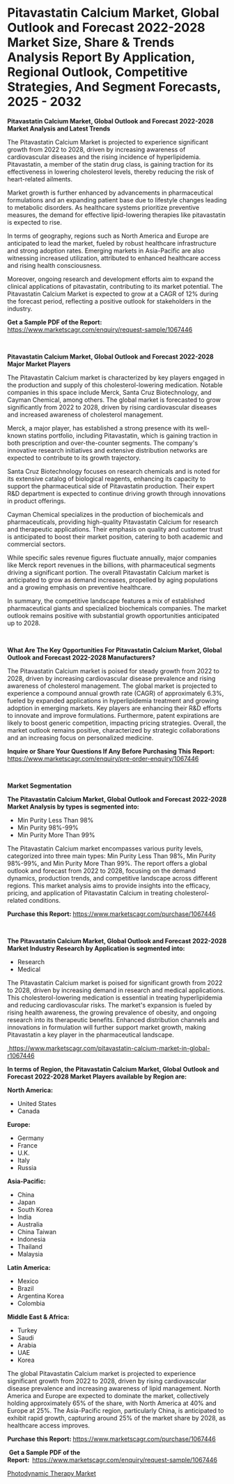 <p><h1>Pitavastatin Calcium Market, Global Outlook and Forecast 2022-2028 Market Size, Share & Trends Analysis Report By Application, Regional Outlook, Competitive Strategies, And Segment Forecasts, 2025 - 2032</h1></p><p><strong>Pitavastatin Calcium Market, Global Outlook and Forecast 2022-2028 Market Analysis and Latest Trends</strong></p>
<p><p>The Pitavastatin Calcium Market is projected to experience significant growth from 2022 to 2028, driven by increasing awareness of cardiovascular diseases and the rising incidence of hyperlipidemia. Pitavastatin, a member of the statin drug class, is gaining traction for its effectiveness in lowering cholesterol levels, thereby reducing the risk of heart-related ailments.</p><p>Market growth is further enhanced by advancements in pharmaceutical formulations and an expanding patient base due to lifestyle changes leading to metabolic disorders. As healthcare systems prioritize preventive measures, the demand for effective lipid-lowering therapies like pitavastatin is expected to rise.</p><p>In terms of geography, regions such as North America and Europe are anticipated to lead the market, fueled by robust healthcare infrastructure and strong adoption rates. Emerging markets in Asia-Pacific are also witnessing increased utilization, attributed to enhanced healthcare access and rising health consciousness.</p><p>Moreover, ongoing research and development efforts aim to expand the clinical applications of pitavastatin, contributing to its market potential. The Pitavastatin Calcium Market is expected to grow at a CAGR of 12% during the forecast period, reflecting a positive outlook for stakeholders in the industry.</p></p>
<p><strong>Get a Sample PDF of the Report:&nbsp;</strong> <a href="https://www.marketscagr.com/enquiry/request-sample/1067446?utm_campaign=2792&utm_medium=2&utm_source=Github&utm_content=ia&utm_term=30032025&utm_id=pitavastatin-calcium-market-global-outlook-and-forecast-2022-2028">https://www.marketscagr.com/enquiry/request-sample/1067446</a></p>
<p>&nbsp;</p>
<p><strong>Pitavastatin Calcium Market, Global Outlook and Forecast 2022-2028 Major Market Players</strong></p>
<p><p>The Pitavastatin Calcium market is characterized by key players engaged in the production and supply of this cholesterol-lowering medication. Notable companies in this space include Merck, Santa Cruz Biotechnology, and Cayman Chemical, among others. The global market is forecasted to grow significantly from 2022 to 2028, driven by rising cardiovascular diseases and increased awareness of cholesterol management.</p><p>Merck, a major player, has established a strong presence with its well-known statins portfolio, including Pitavastatin, which is gaining traction in both prescription and over-the-counter segments. The company's innovative research initiatives and extensive distribution networks are expected to contribute to its growth trajectory.</p><p>Santa Cruz Biotechnology focuses on research chemicals and is noted for its extensive catalog of biological reagents, enhancing its capacity to support the pharmaceutical side of Pitavastatin production. Their expert R&D department is expected to continue driving growth through innovations in product offerings.</p><p>Cayman Chemical specializes in the production of biochemicals and pharmaceuticals, providing high-quality Pitavastatin Calcium for research and therapeutic applications. Their emphasis on quality and customer trust is anticipated to boost their market position, catering to both academic and commercial sectors.</p><p>While specific sales revenue figures fluctuate annually, major companies like Merck report revenues in the billions, with pharmaceutical segments driving a significant portion. The overall Pitavastatin Calcium market is anticipated to grow as demand increases, propelled by aging populations and a growing emphasis on preventive healthcare.</p><p>In summary, the competitive landscape features a mix of established pharmaceutical giants and specialized biochemicals companies. The market outlook remains positive with substantial growth opportunities anticipated up to 2028.</p></p>
<p>&nbsp;</p>
<p><strong>What Are The Key Opportunities For Pitavastatin Calcium Market, Global Outlook and Forecast 2022-2028 Manufacturers?</strong></p>
<p><p>The Pitavastatin Calcium market is poised for steady growth from 2022 to 2028, driven by increasing cardiovascular disease prevalence and rising awareness of cholesterol management. The global market is projected to experience a compound annual growth rate (CAGR) of approximately 6.3%, fueled by expanded applications in hyperlipidemia treatment and growing adoption in emerging markets. Key players are enhancing their R&D efforts to innovate and improve formulations. Furthermore, patent expirations are likely to boost generic competition, impacting pricing strategies. Overall, the market outlook remains positive, characterized by strategic collaborations and an increasing focus on personalized medicine.</p></p>
<p><strong>Inquire or Share Your Questions If Any Before Purchasing This Report:</strong> <a href="https://www.marketscagr.com/enquiry/pre-order-enquiry/1067446?utm_campaign=2792&utm_medium=2&utm_source=Github&utm_content=ia&utm_term=30032025&utm_id=pitavastatin-calcium-market-global-outlook-and-forecast-2022-2028">https://www.marketscagr.com/enquiry/pre-order-enquiry/1067446</a></p>
<p>&nbsp;</p>
<p><strong>Market Segmentation</strong></p>
<p><strong>The Pitavastatin Calcium Market, Global Outlook and Forecast 2022-2028 Market Analysis by types is segmented into:</strong></p>
<p><ul><li>Min Purity Less Than 98%</li><li>Min Purity 98%-99%</li><li>Min Purity More Than 99%</li></ul></p>
<p><p>The Pitavastatin Calcium market encompasses various purity levels, categorized into three main types: Min Purity Less Than 98%, Min Purity 98%-99%, and Min Purity More Than 99%. The report offers a global outlook and forecast from 2022 to 2028, focusing on the demand dynamics, production trends, and competitive landscape across different regions. This market analysis aims to provide insights into the efficacy, pricing, and application of Pitavastatin Calcium in treating cholesterol-related conditions.</p></p>
<p><strong>Purchase this Report:&nbsp;</strong><a href="https://www.marketscagr.com/purchase/1067446?utm_campaign=2792&utm_medium=2&utm_source=Github&utm_content=ia&utm_term=30032025&utm_id=pitavastatin-calcium-market-global-outlook-and-forecast-2022-2028">https://www.marketscagr.com/purchase/1067446</a></p>
<p>&nbsp;</p>
<p><strong>The Pitavastatin Calcium Market, Global Outlook and Forecast 2022-2028 Market Industry Research by Application is segmented into:</strong></p>
<p><ul><li>Research</li><li>Medical</li></ul></p>
<p><p>The Pitavastatin Calcium market is poised for significant growth from 2022 to 2028, driven by increasing demand in research and medical applications. This cholesterol-lowering medication is essential in treating hyperlipidemia and reducing cardiovascular risks. The market's expansion is fueled by rising health awareness, the growing prevalence of obesity, and ongoing research into its therapeutic benefits. Enhanced distribution channels and innovations in formulation will further support market growth, making Pitavastatin a key player in the pharmaceutical landscape.</p></p>
<p><a href="https://www.marketscagr.com/pitavastatin-calcium-market-in-global-r1067446?utm_campaign=2792&utm_medium=2&utm_source=Github&utm_content=ia&utm_term=30032025&utm_id=pitavastatin-calcium-market-global-outlook-and-forecast-2022-2028">&nbsp;https://www.marketscagr.com/pitavastatin-calcium-market-in-global-r1067446</a></p>
<p><strong>In terms of Region, the Pitavastatin Calcium Market, Global Outlook and Forecast 2022-2028 Market Players available by Region are:</strong></p>
<p>
    <p> <strong> North America: </strong>
        <ul>
            <li>United States</li>
            <li>Canada</li>
        </ul>
        </p> 
    <p> <strong> Europe: </strong>
        <ul>
            <li>Germany</li>
            <li>France</li>
            <li>U.K.</li>
            <li>Italy</li>
            <li>Russia</li>
        </ul>
        </p> 
    <p> <strong> Asia-Pacific: </strong>
        <ul>
            <li>China</li>
            <li>Japan</li>
            <li>South Korea</li>
            <li>India</li>
            <li>Australia</li>
            <li>China Taiwan</li>
            <li>Indonesia</li>
            <li>Thailand</li>
            <li>Malaysia</li>
        </ul>
        </p> 
    <p> <strong> Latin America: </strong>
        <ul>
            <li>Mexico</li>
            <li>Brazil</li>
            <li>Argentina Korea</li>
            <li>Colombia</li>
        </ul>
        </p> 
    <p> <strong> Middle East & Africa: </strong>
        <ul>
            <li>Turkey</li>
            <li>Saudi</li>
            <li>Arabia</li>
            <li>UAE</li>
            <li>Korea</li>
        </ul>
    </p>
    </p>
<p><p>The global Pitavastatin Calcium market is projected to experience significant growth from 2022 to 2028, driven by rising cardiovascular disease prevalence and increasing awareness of lipid management. North America and Europe are expected to dominate the market, collectively holding approximately 65% of the share, with North America at 40% and Europe at 25%. The Asia-Pacific region, particularly China, is anticipated to exhibit rapid growth, capturing around 25% of the market share by 2028, as healthcare access improves.</p></p>
<p><strong>Purchase this Report: </strong><a href="https://www.marketscagr.com/purchase/1067446?utm_campaign=2792&utm_medium=2&utm_source=Github&utm_content=ia&utm_term=30032025&utm_id=pitavastatin-calcium-market-global-outlook-and-forecast-2022-2028">https://www.marketscagr.com/purchase/1067446</a></p>
<p>&nbsp;<strong>Get a Sample PDF of the Report:&nbsp;&nbsp;</strong><a href="https://www.marketscagr.com/enquiry/request-sample/1067446?utm_campaign=2792&utm_medium=2&utm_source=Github&utm_content=ia&utm_term=30032025&utm_id=pitavastatin-calcium-market-global-outlook-and-forecast-2022-2028">https://www.marketscagr.com/enquiry/request-sample/1067446</a></p>
<p><strong></strong></p>
<p><p><a href="https://github.com/organophelia8282/Market-Research-Report-List-1/blob/main/photodynamic-therapy-market.md?utm_campaign=2792&utm_medium=2&utm_source=Github&utm_content=ia&utm_term=30032025&utm_id=pitavastatin-calcium-market-global-outlook-and-forecast-2022-2028">Photodynamic Therapy Market</a></p></p>
